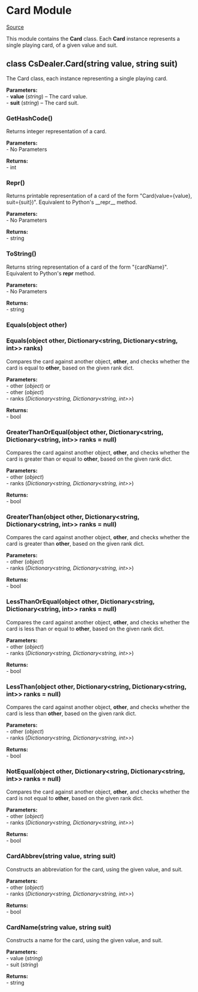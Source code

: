 # Card Module

[Source](https://github.com/AaronL87/CsDealer/blob/master/CsDealer/Card.cs)

This module contains the  **Card**  class. Each  **Card**  instance represents a single playing card, of a given value and suit.

## class CsDealer.Card(string value, string suit)

The Card class, each instance representing a single playing card.

**Parameters:**<br>\-   **value**  (_string_) – The card value.<br>\-   **suit**  (_string_) – The card suit.

### GetHashCode()

Returns integer representation of a card.

**Parameters:**<br>\-   No Parameters

**Returns:**<br>\-   int

### Repr()

Returns printable representation of a card of the form "Card(value={value}, suit={suit})". Equivalent to Python's \_\_repr\_\_ method.

**Parameters:**<br>\-   No Parameters

**Returns:**<br>\-   string

### ToString()

Returns string representation of a card of the form "{cardName}". Equivalent to Python's __repr__ method.

**Parameters:**<br>\-   No Parameters

**Returns:**<br>\-   string

### Equals(object other)
### Equals(object other, Dictionary\<string, Dictionary\<string, int>> ranks)

Compares the card against another object,  **other**, and checks whether the card is equal to  **other**, based on the given rank dict.

**Parameters:**<br>\-   other (_object_) 
or<br>\-   other (_object_)<br>\-   ranks (_Dictionary\<string, Dictionary\<string, int>>_)

**Returns:**<br>\-   bool

### GreaterThanOrEqual(object other, Dictionary\<string, Dictionary\<string, int>> ranks = null)

Compares the card against another object,  **other**, and checks whether the card is greater than or equal to  **other**, based on the given rank dict.

**Parameters:**<br>\-   other (_object_)<br>\-   ranks (_Dictionary\<string, Dictionary\<string, int>>_)

**Returns:**<br>\-   bool

### GreaterThan(object other, Dictionary\<string, Dictionary\<string, int>> ranks = null)

Compares the card against another object,  **other**, and checks whether the card is greater than  **other**, based on the given rank dict.

**Parameters:**<br>\-   other (_object_)<br>\-   ranks (_Dictionary\<string, Dictionary\<string, int>>_)

**Returns:**<br>\-   bool

### LessThanOrEqual(object other, Dictionary\<string, Dictionary\<string, int>> ranks = null)

Compares the card against another object,  **other**, and checks whether the card is less than or equal to  **other**, based on the given rank dict.

**Parameters:**<br>\-   other (_object_)<br>\-   ranks (_Dictionary\<string, Dictionary\<string, int>>_)

**Returns:**<br>\-   bool

### LessThan(object other, Dictionary\<string, Dictionary\<string, int>> ranks = null)

Compares the card against another object,  **other**, and checks whether the card is less than  **other**, based on the given rank dict.

**Parameters:**<br>\-   other (_object_)<br>\-   ranks (_Dictionary\<string, Dictionary\<string, int>>_)

**Returns:**<br>\-   bool

### NotEqual(object other, Dictionary\<string, Dictionary\<string, int>> ranks = null)
Compares the card against another object,  **other**, and checks whether the card is not equal to  **other**, based on the given rank dict.

**Parameters:**<br>\-   other (_object_)<br>\-   ranks (_Dictionary\<string, Dictionary\<string, int>>_)

**Returns:**<br>\-   bool

### CardAbbrev(string value, string suit)
Constructs an abbreviation for the card, using the given value, and suit.

**Parameters:**<br>\-   other (_object_)<br>\-   ranks (_Dictionary\<string, Dictionary\<string, int>>_)

**Returns:**<br>\-   bool

### CardName(string value, string suit)
Constructs a name for the card, using the given value, and suit.

**Parameters:**<br>\-   value (_string_)<br>\-   suit (_string_)

**Returns:**<br>\-   string
